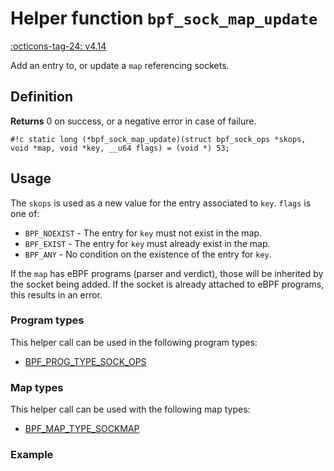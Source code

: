 # Helper function `bpf_sock_map_update`

<!-- [FEATURE_TAG](bpf_sock_map_update) -->
[:octicons-tag-24: v4.14](https://github.com/torvalds/linux/commit/174a79ff9515f400b9a6115643dafd62a635b7e6)
<!-- [/FEATURE_TAG] -->

Add an entry to, or update a `map` referencing sockets.

## Definition

**Returns**
0 on success, or a negative error in case of failure.

`#!c static long (*bpf_sock_map_update)(struct bpf_sock_ops *skops, void *map, void *key, __u64 flags) = (void *) 53;`

## Usage

The `skops` is used as a new value for the entry associated to `key`. `flags` is one of:

 * `BPF_NOEXIST` - The entry for `key` must not exist in the map.
 * `BPF_EXIST` - The entry for `key` must already exist in the map.
 * `BPF_ANY` - No condition on the existence of the entry for `key`.

If the `map` has eBPF programs (parser and verdict), those will be inherited by the socket being added. If the socket is already attached to eBPF programs, this results in an error.

### Program types

This helper call can be used in the following program types:

<!-- DO NOT EDIT MANUALLY -->
<!-- [HELPER_FUNC_PROG_REF] -->
 * [BPF_PROG_TYPE_SOCK_OPS](../program-type/BPF_PROG_TYPE_SOCK_OPS.md)
<!-- [/HELPER_FUNC_PROG_REF] -->

### Map types

This helper call can be used with the following map types:

<!-- DO NOT EDIT MANUALLY -->
<!-- [HELPER_FUNC_MAP_REF] -->
 * [BPF_MAP_TYPE_SOCKMAP](../map-type/BPF_MAP_TYPE_SOCKMAP.md)
<!-- [/HELPER_FUNC_MAP_REF] -->

### Example

```c
```
